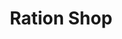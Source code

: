 ---
title: "Ration Shop"
url: /kollam/ration-shop-adoor-vandiperiyar-highway/
shop: Lebensmittel
---